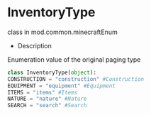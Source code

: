 # InventoryType 

class in mod.common.minecraftEnum 

- Description 

Enumeration value of the original paging type 

```python 
class InventoryType(object): 
CONSTRUCTION = "construction" #Construction 
EQUIPMENT = "equipment" #Equipment 
ITEMS = "items" #Items 
NATURE = "nature" #Nature 
SEARCH = "search" #Search 

``` 

